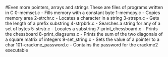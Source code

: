 #Even more pointers, arrays and strings
These are files of programs written in C
 0-memset.c - Fills memory with a constant byte 
 1-memcpy.c - Copies memory area 
 2-strchr.c - Locates a character in a string 
 3-strspn.c - Gets the length of a prefix substring
 4-strpbrk.c - Searches a string for any of a set of bytes 
 5-strstr.c - Locates a substring 
 7-print_chessboard.c - Prints the chessboard
 8-print_diagsums.c - Prints the sum of the two diagonals of a square matrix of integers
 9-set_string.c - Sets the value of a pointer to a char 
 101-crackme_password.c - Contains the password for the crackme2 executable
